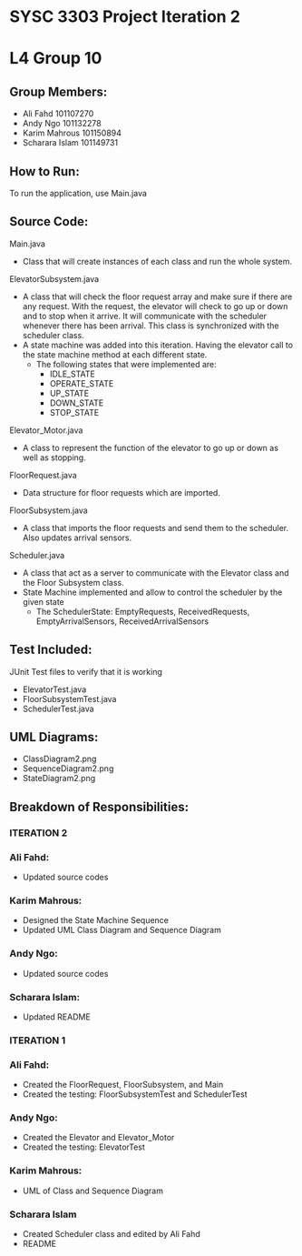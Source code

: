 # SYSC 3303 Project Iteration 2
# L4 Group 10

## Group Members:
 - Ali Fahd 101107270
 - Andy Ngo 101132278
 - Karim Mahrous 101150894
 - Scharara Islam 101149731

## How to Run:
To run the application, use Main.java

## Source Code:

Main.java
- Class that will create instances of each class and run the whole system.

ElevatorSubsystem.java
- A class that will check the floor request array and make sure if there are any request. With the request, the elevator will check to go up or down and to stop when it arrive. It will communicate with the scheduler whenever there has been arrival. This class is synchronized with the scheduler class.
- A state machine was added into this iteration. Having the elevator call to the state machine method at each different state. 
  - The following states that were implemented are:
    - IDLE_STATE
    - OPERATE_STATE
    - UP_STATE
    - DOWN_STATE
    - STOP_STATE

Elevator_Motor.java
- A class to represent the function of the elevator to go up or down as well as stopping.

FloorRequest.java
- Data structure for floor requests which are imported.

FloorSubsystem.java
- A class that imports the floor requests and send them to the scheduler. Also updates arrival sensors.

Scheduler.java
- A class that act as a server to communicate with the Elevator class and the Floor Subsystem class.
- State Machine implemented and allow to control the scheduler by the given state
  - The SchedulerState: EmptyRequests, ReceivedRequests, EmptyArrivalSensors, ReceivedArrivalSensors

## Test Included:
JUnit Test files to verify that it is working
- ElevatorTest.java
- FloorSubsystemTest.java
- SchedulerTest.java

## UML Diagrams:
- ClassDiagram2.png
- SequenceDiagram2.png
- StateDiagram2.png

## Breakdown of Responsibilities:
### ITERATION 2
### Ali Fahd:
- Updated source codes

### Karim Mahrous:
- Designed the State Machine Sequence
- Updated UML Class Diagram and Sequence Diagram

### Andy Ngo:
- Updated source codes

### Scharara Islam:
- Updated README


### ITERATION 1
### Ali Fahd:
 - Created the FloorRequest, FloorSubsystem, and Main
 - Created the testing: FloorSubsystemTest and SchedulerTest
### Andy Ngo:
- Created the Elevator and Elevator_Motor
- Created the testing: ElevatorTest
### Karim Mahrous:
 - UML of Class and Sequence Diagram
### Scharara Islam 
- Created Scheduler class and edited by Ali Fahd
- README
